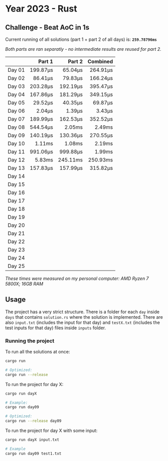 # Year 2023 - Rust

## Challenge - Beat AoC in 1s

Current running of all solutions (part 1 + part 2 of all days) is: **`259.78796ms`**

*Both parts are ran separatly - no intermediate results are reused for part 2.*

|        | Part 1 | Part 2 | Combined |
|--------|-------:|-------:|---------:|
| Day 01 |199.87µs|65.04µs |264.91µs  |
| Day 02 |86.41µs |79.83µs |166.24µs  |
| Day 03 |203.28µs|192.19µs|395.47µs  |
| Day 04 |167.86µs|181.29µs|349.15µs  |
| Day 05 |29.52µs |40.35µs |69.87µs   |
| Day 06 |2.04µs  |1.39µs  |3.43µs    |
| Day 07 |189.99µs|162.53µs|352.52µs  |
| Day 08 |544.54µs|2.05ms  |2.49ms    |
| Day 09 |140.19µs|130.36µs|270.55µs  |
| Day 10 |1.11ms  |1.08ms  |2.19ms    |
| Day 11 |991.06µs|999.88µs|1.99ms    |
| Day 12 |5.83ms  |245.11ms|250.93ms  |
| Day 13 |157.83µs|157.99µs|315.82µs  |
| Day 14 |        |        |          |
| Day 15 |        |        |          |
| Day 16 |        |        |          |
| Day 17 |        |        |          |
| Day 18 |        |        |          |
| Day 19 |        |        |          |
| Day 20 |        |        |          |
| Day 21 |        |        |          |
| Day 22 |        |        |          |
| Day 23 |        |        |          |
| Day 24 |        |        |          |
| Day 25 |        |        |          |

*These times were measured on my personal computer: AMD Ryzen 7 5800X; 16GB RAM*

## Usage

The project has a very strict structure. There is a folder for each `day` inside `days` that contains `solution.rs` where the solution is implemented. There are also `input.txt` (includes the input for that day) and `testX.txt` (includes the test inputs for that day) files inside `inputs` folder.

### Running the project

To run all the solutions at once:

```sh
cargo run

# Optimized:
cargo run --release
```

To run the project for day X:

```sh
cargo run dayX

# Example:
cargo run day09

# Optimized:
cargo run --release day09
```

To run the project for day X with some input:

```sh
cargo run dayX input.txt

# Example
cargo run day09 test1.txt
```
